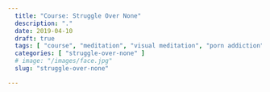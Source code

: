 ```yaml
---
  title: "Course: Struggle Over None"
  description: "."
  date: 2019-04-10
  draft: true
  tags: [ "course", "meditation", "visual meditation", "porn addiction", "addiction", "awareness", "awareness exercises", "perspective", "nofap", "neverfap", "neverfap deluxe" ]
  categories: [ "struggle-over-none" ]
  # image: "/images/face.jpg"
  slug: "struggle-over-none"

---
```


